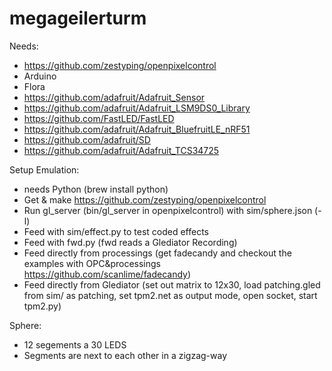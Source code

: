 # megageilerturm

Needs:

* https://github.com/zestyping/openpixelcontrol
* Arduino
* Flora
* https://github.com/adafruit/Adafruit_Sensor
* https://github.com/adafruit/Adafruit_LSM9DS0_Library
* https://github.com/FastLED/FastLED
* https://github.com/adafruit/Adafruit_BluefruitLE_nRF51
* https://github.com/adafruit/SD
* https://github.com/adafruit/Adafruit_TCS34725

Setup Emulation:

* needs Python (brew install python)
* Get & make https://github.com/zestyping/openpixelcontrol
* Run gl_server (bin/gl_server in openpixelcontrol) with sim/sphere.json (-l)
* Feed with sim/effect.py to test coded effects
* Feed with fwd.py (fwd reads a Glediator Recording)
* Feed directly from processings (get fadecandy and checkout the examples with OPC&processings https://github.com/scanlime/fadecandy)
* Feed directly from Glediator (set out matrix to 12x30, load patching.gled from sim/ as patching, set tpm2.net as output mode, open socket, start tpm2.py)


Sphere:

* 12 segements a 30 LEDS
* Segments are next to each other in a zigzag-way